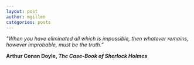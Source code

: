 ```yaml
---
layout: post
author: mgillen
categories: posts
---
```


*"When you have eliminated all which is impossible, then whatever remains, however improbable, must be the truth.”*

**Arthur Conan Doyle, _The Case-Book of Sherlock Holmes_**
